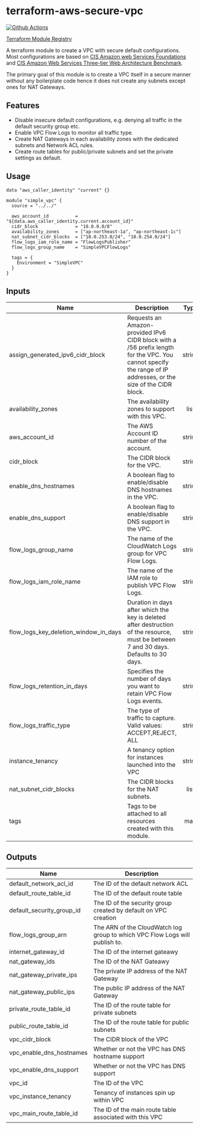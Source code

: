 # terraform-aws-secure-vpc

[![Github Actions](https://github.com/nozaq/terraform-aws-secure-vpc/workflows/Terraform/badge.svg)](https://github.com/nozaq/terraform-aws-secure-vpc/actions?workflow=Terraform)

[Terraform Module Registry](https://registry.terraform.io/modules/nozaq/secure-vpc/aws)

A terraform module to create a VPC with secure default configurations.
Most configurations are based on [CIS Amazon web Services Foundations] and [CIS Amazon Web Services Three-tier Web Architecture Benchmark].

The primary goal of this module is to create a VPC itself in a secure manner without any boilerplate code hence it does not create any subnets except ones for NAT Gateways.

## Features

- Disable insecure default configurations, e.g. denying all traffic in the default security group etc.
- Enable VPC Flow Logs to monitor all traffic type.
- Create NAT Gateways in each availability zones with the dedicated subnets and Network ACL rules.
- Create route tables for public/private subnets and set the private settings as default.

## Usage

```hcl
data "aws_caller_identity" "current" {}

module "simple_vpc" {
  source = "../../"

  aws_account_id          = "${data.aws_caller_identity.current.account_id}"
  cidr_block              = "10.0.0.0/8"
  availability_zones      = ["ap-northeast-1a", "ap-northeast-1c"]
  nat_subnet_cidr_blocks  = ["10.0.253.0/24", "10.0.254.0/24"]
  flow_logs_iam_role_name = "FlowLogsPublisher"
  flow_logs_group_name    = "SimpleVPCFlowLogs"

  tags = {
    Environment = "SimpleVPC"
  }
}
```

<!-- BEGINNING OF PRE-COMMIT-TERRAFORM DOCS HOOK -->
## Inputs

| Name | Description | Type | Default | Required |
|------|-------------|:----:|:-----:|:-----:|
| assign\_generated\_ipv6\_cidr\_block | Requests an Amazon-provided IPv6 CIDR block with a /56 prefix length for the VPC. You cannot specify the range of IP addresses, or the size of the CIDR block. | string | `"false"` | no |
| availability\_zones | The availability zones to support with this VPC. | list | `[]` | no |
| aws\_account\_id | The AWS Account ID number of the account. | string | n/a | yes |
| cidr\_block | The CIDR block for the VPC. | string | n/a | yes |
| enable\_dns\_hostnames | A boolean flag to enable/disable DNS hostnames in the VPC. | string | `"false"` | no |
| enable\_dns\_support | A boolean flag to enable/disable DNS support in the VPC. | string | `"true"` | no |
| flow\_logs\_group\_name | The name of the CloudWatch Logs group for VPC Flow Logs. | string | n/a | yes |
| flow\_logs\_iam\_role\_name | The name of the IAM role to publish VPC Flow Logs. | string | n/a | yes |
| flow\_logs\_key\_deletion\_window\_in\_days | Duration in days after which the key is deleted after destruction of the resource, must be between 7 and 30 days. Defaults to 30 days. | string | `"30"` | no |
| flow\_logs\_retention\_in\_days | Specifies the number of days you want to retain VPC Flow Logs events. | string | `"0"` | no |
| flow\_logs\_traffic\_type | The type of traffic to capture. Valid values: ACCEPT,REJECT, ALL | string | `"ALL"` | no |
| instance\_tenancy | A tenancy option for instances launched into the VPC | string | `"default"` | no |
| nat\_subnet\_cidr\_blocks | The CIDR blocks for the NAT subnets. | list | `[]` | no |
| tags | Tags to be attached to all resources created with this module. | map | `{}` | no |

## Outputs

| Name | Description |
|------|-------------|
| default\_network\_acl\_id | The ID of the default network ACL |
| default\_route\_table\_id | The ID of the default route table |
| default\_security\_group\_id | The ID of the security group created by default on VPC creation |
| flow\_logs\_group\_arn | The ARN of the CloudWatch log group to which VPC Flow Logs will publish to. |
| internet\_gateway\_id | The ID of the internet gateawy |
| nat\_gateway\_ids | The ID of the NAT Gateawy |
| nat\_gateway\_private\_ips | The private IP address of the NAT Gateway |
| nat\_gateway\_public\_ips | The public IP address of the NAT Gateway |
| private\_route\_table\_id | The ID of the route table for private subnets |
| public\_route\_table\_id | The ID of the route table for public subnets |
| vpc\_cidr\_block | The CIDR block of the VPC |
| vpc\_enable\_dns\_hostnames | Whether or not the VPC has DNS hostname support |
| vpc\_enable\_dns\_support | Whether or not the VPC has DNS support |
| vpc\_id | The ID of the VPC |
| vpc\_instance\_tenancy | Tenancy of instances spin up within VPC |
| vpc\_main\_route\_table\_id | The ID of the main route table associated with this VPC |

<!-- END OF PRE-COMMIT-TERRAFORM DOCS HOOK -->

[CIS Amazon Web Services Foundations]: https://d0.awsstatic.com/whitepapers/compliance/AWS_CIS_Foundations_Benchmark.pdf
[CIS Amazon Web Services Three-tier Web Architecture Benchmark]: https://d1.awsstatic.com/whitepapers/compliance/CIS_Amazon_Web_Services_Three-tier_Web_Architecture_Benchmark.pdf
